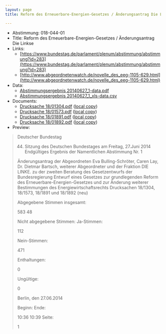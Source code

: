 ```yaml
---
layout: page
title: Reform des Erneuerbare-Energien-Gesetzes / Änderungsantrag Die Linkse

---
```


* Abstimmung: 018-044-01
* Title: Reform des Erneuerbare-Energien-Gesetzes / Änderungsantrag Die Linkse
* Links: 
    * [https://www.bundestag.de/parlament/plenum/abstimmung/abstimmung?id=283](https://www.bundestag.de/parlament/plenum/abstimmung/abstimmung?id=283)
    * [http://www.abgeordnetenwatch.de/novelle_des_eeg-1105-629.html](http://www.abgeordnetenwatch.de/novelle_des_eeg-1105-629.html)
* Data: 
    * [Abstimmungsergebnis 20140627_1-data.pdf](/abstimmungsliste/20140627_1-data.pdf)
    * [Abstimmungsergebnis 20140627_1_xls-data.csv](/abstimmungsliste/analyses/20140627_1_xls-data.csv)
* Documents: 
    * [Drucksache 18/01304.pdf](http://dip21.bundestag.de/dip21/btd/18/013/1801304.pdf) ([local copy](/abstimmungsdaten/018-044-01/1801304.pdf))
    * [Drucksache 18/01573.pdf](http://dip21.bundestag.de/dip21/btd/18/015/1801573.pdf) ([local copy](/abstimmungsdaten/018-044-01/1801573.pdf))
    * [Drucksache 18/01891.pdf](http://dip21.bundestag.de/dip21/btd/18/018/1801891.pdf) ([local copy](/abstimmungsdaten/018-044-01/1801891.pdf))
    * [Drucksache 18/01892.pdf](http://dip21.bundestag.de/dip21/btd/18/018/1801892.pdf) ([local copy](/abstimmungsdaten/018-044-01/1801892.pdf))
* Preview: 
> Deutscher Bundestag
> 
> 44. Sitzung des Deutschen Bundestages
> am Freitag, 27.Juni 2014
> Endgültiges Ergebnis der Namentlichen Abstimmung Nr. 1
> 
> Änderungsantrag der Abgeordneten Eva Bulling-Schröter, Caren Lay, Dr. Dietmar Bartsch,
> weiterer Abgeordneter und der Fraktion DIE LINKE.
> zu der zweiten Beratung des Gesetzentwurfs der Bundesregierung
> Entwurf eines Gesetzes zur grundlegenden Reform des Erneuerbare-Energien-Gesetzes und
> zur Änderung weiterer Bestimmungen des Energiewirtschaftsrechts
> Drucksachen 18/1304, 18/1573, 18/1891 und 18/1892 (neu)
> 
> Abgegebene Stimmen insgesamt:
> 
> 583
> 48
> 
> Nicht abgegebene Stimmen:
> Ja-Stimmen:
> 
> 112
> 
> Nein-Stimmen:
> 
> 471
> 
> Enthaltungen:
> 
> 0
> 
> Ungültige:
> 
> 0
> 
> Berlin, den 27.06.2014
> 
> Beginn:
> Ende:
> 
> 10:36
> 10:39
> Seite:
> 
> 1
> 
> 
